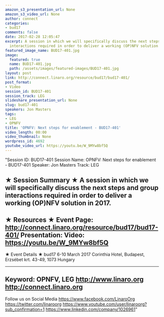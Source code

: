 ```yaml
---
amazon_s3_presentation_url: None
amazon_s3_video_url: None
author: connect
categories:
- bud17
comments: false
date: 2017-02-28 12:05:47
excerpt: A session in which we will specifically discuss the next steps and group
  interactions required in order to deliver a working (OP)NFV solution in 2017.
featured_image_name: BUD17-401.jpg
image:
  featured: true
  name: BUD17-401.jpg
  path: /assets/images/featured-images/BUD17-401.jpg
layout: post
link: http://connect.linaro.org/resource/bud17/bud17-401/
post_format:
- Video
session_id: BUD17-401
session_track: LEG
slideshare_presentation_url: None
slug: bud17-401
speakers: Jon Masters
tags:
- LEG
- OPNFV
title: 'OPNFV: Next steps for enablement - BUD17-401'
video_length: 00:00
video_thumbnail: None
wordpress_id: 4692
youtube_video_url: https://youtu.be/W_9MYw8bf5Q
---
```


"Session ID: BUD17-401
Session Name: OPNFV: Next steps for enablement - BUD17-401
Speaker: Jon Masters
Track: LEG


★ Session Summary ★
A session in which we will specifically discuss the next steps and group interactions required in order to deliver a working (OP)NFV solution in 2017.
---------------------------------------------------
★ Resources ★
Event Page: http://connect.linaro.org/resource/bud17/bud17-401/
Presentation: 
Video: https://youtu.be/W_9MYw8bf5Q
 ---------------------------------------------------

★ Event Details ★
bud17
6-10 March 2017
Corinthia Hotel, Budapest,
Erzsébet krt. 43-49,
1073 Hungary

---------------------------------------------------
Keyword: OPNFV, LEG
http://www.linaro.org
http://connect.linaro.org
---------------------------------------------------
Follow us on Social Media
https://www.facebook.com/LinaroOrg
https://twitter.com/linaroorg
https://www.youtube.com/user/linaroorg?sub_confirmation=1
https://www.linkedin.com/company/1026961"